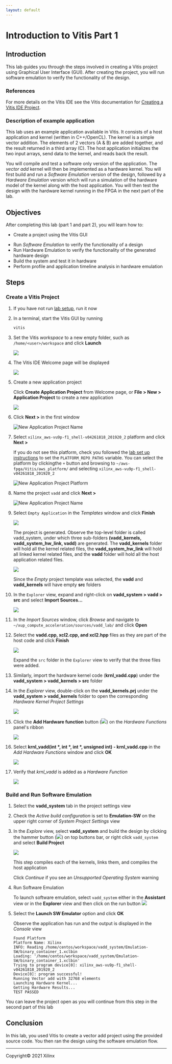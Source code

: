 ```yaml
---
layout: default
---
```


# Introduction to Vitis Part 1

## Introduction

This lab guides you through the steps involved in creating a Vitis project using Graphical User Interface (GUI). After creating the project, you will run software emulation to verify the functionality of the design.

### References

For more details on the Vitis IDE see the Vitis documentation for [Creating a Vitis IDE Project](https://www.xilinx.com/html_docs/xilinx2021_1/vitis_doc/creatingvitisideproject.html#cpe1508968036414).


### Description of example application

This lab uses an example application available in Vitis. It consists of a host application and kernel (written in C++/OpenCL). The kernel is a simple vector addition. The elements of 2 vectors (A & B) are added together, and the result returned in a third array (C). The host application initializes the two input arrays, send data to the kernel, and reads back the result.

You will compile and test a software only version of the application. The *vector add* kernel will then be implemented as a hardware kernel. You will first build and run a *Software Emulation* version of the design, followed by a *Hardware Emulation* version which will run a simulation of the hardware model of the kernel along with the host application. You will then test the design with the hardware kernel running in the FPGA in the next part of the lab.

## Objectives

After completing this lab (part 1 and part 2), you will learn how to:

* Create a project using the Vitis GUI
- Run *Software Emulation* to verify the functionality of a design
- Run Hardware Emulation to verify the functionality of the generated hardware design
- Build the system and test it in hardware
- Perform profile and application timeline analysis in hardware emulation

## Steps

### Create a Vitis Project

1. If you have not run [lab setup](setup_xup_aws_workshop.md#lab-setup), run it now

1. In a terminal, start the Vitis GUI by running

   ```sh
   vitis
   ```
1. Set the Vitis *workspace* to a new empty folder, such as `/home/<user>/workspace` and click **Launch**
   
   ![](./images/Vitis_intro/workspace.png)

1. The Vitis IDE Welcome page will be displayed

   ![](./images/Vitis_IDE.png)

1. Create a new application project

   Click **Create Application Project** from Welcome page, or **File > New > Application Project** to create a new application

   ![](./images/Vitis_intro/new_application.png)

1. Click **Next >** in the first window

   ![New Application Project Name](./images/Vitis_intro/project_wizard.png)

1. Select `xilinx_aws-vu9p-f1_shell-v04261818_201920_2` platform and click **Next >**

   If you do not see this platform, check you followed the [lab set up instructions](setup_xup_aws_workshop.md#lab-setup) to set the `PLATFORM_REPO_PATHS` variable. You can select the platform by clickingthe  `+` button and browsing to `~/aws-fpga/Vitis/aws_platform/` and selecting `xilinx_aws-vu9p-f1_shell-v04261818_201920_2`

   ![New Application Project Platform](./images/Vitis_intro/select_platform.png)

1. Name the project `vadd` and click **Next >**

   ![New Application Project Name](./images/Vitis_intro/project_name.png)

1. Select `Empty Application` in the *Templates* window and click **Finish**

   ![](./images/Vitis_intro/template.png)

   The project is generated. Observe the top-level folder is called vadd\_system, under which three sub-folders **(vadd\_kernels, vadd\_system\_hw\_link, vadd)** are generated. The **vadd\_kernels** folder will hold all the kernel related files, the **vadd\_system\_hw\_link** will hold all linked kernel related files, and the **vadd** folder will hold all the host application related files.

   ![](./images/Vitis_intro/initial_project.png)

   Since the _Empty_ project template was selected, the **vadd** and **vadd_kernels** will have empty **src** folders

1. In the `Explorer` view, expand and right-click on **vadd\_system > vadd > src** and select **Import Sources...**

   ![](./images/Vitis_intro/add_host_sources.png)

1. In the *Import Sources* window, click *Browse* and navigate to `~/xup_compute_acceleration/sources/vadd_lab/` and click **Open**

1. Select the **vadd.cpp, xcl2.cpp, and xcl2.hpp** files as they are part of the host code and click **Finish**

   ![](./images/Vitis_intro/import_sources.png)

   Expand the `src` folder in the `Explorer` view to verify that the three files were added.

1. Similarly, import the hardware kernel code (**krnl\_vadd.cpp**) under the **vadd\_system > vadd\_kernels > src** folder

1. In the *Explorer* view, double-click on the **vadd\_kernels.prj** under the **vadd\_system > vadd\_kernels** folder to open the corresponding *Hardware Kernel Project Settings* 

   ![](./images/Vitis_intro/open_kernel_settings.png)

1. Click the **Add Hardware function** button (![](./images/Fig-hw_button.png)) on the *Hardware Functions* panel's ribbon

   ![](./images/Vitis_intro/add_hw_function.png)

1. Select **krnl_vadd(int \*, int \*, int \*, unsigned int) - krnl_vadd.cpp**  in the *Add Hardware Functions* window and click **OK**

   ![](./images/Vitis_intro/select_hw_function.png)

1. Verify that *krnl_vadd* is added as a *Hardware Function*

   ![](./images/Vitis_intro/project_dashboard.png)

### Build and Run Software Emulation

1. Select the  **vadd_system** tab in the project settings view

1. Check the *Active build configuration* is set to **Emulation-SW** on the upper right corner of *System Project Settings* view

1. In the *Explore* view, select **vadd_system** and build the design by clicking the hammer button (![](./images/Fig-build.png)) on top buttons bar, or right click `vadd_system` and select **Build Project**

   ![](./images/Vitis_intro/sw_emu_build.png)

   This step compiles each of the kernels, links them, and compiles the host application

   Click *Continue* if you see an *Unsupported Operating System* warning

1. Run Software Emulation

   To launch software emulation, select `vadd_system` either in the **Assistant** view or in the **Explorer** view and then click on the run button ![](./images/Fig-run.png)

1. Select the **Launch SW Emulator** option and click **OK**

   Observe the application has run and the output is displayed in the *Console* view

   ```console
   Found Platform
   Platform Name: Xilinx
   INFO: Reading /home/centos/workspace/vadd_system/Emulation-SW/binary_container_1.xclbin
   Loading: '/home/centos/workspace/vadd_system/Emulation-SW/binary_container_1.xclbin'
   Trying to program device[0]: xilinx_aws-vu9p-f1_shell-v04261818_201920_2
   Device[0]: program successful!
   Running Vector add with 32768 elements
   Launching Hardware Kernel...
   Getting Hardware Results...
   TEST PASSED
   ```

You can leave the project open as you will continue from this step in the second part of this lab

## Conclusion

In this lab, you used Vitis to create a vector add project using the provided source code. You then ran the design using the software emulation flow.

---------------------------------------
<p class="copyright">Copyright&copy; 2021 Xilinx</p>
